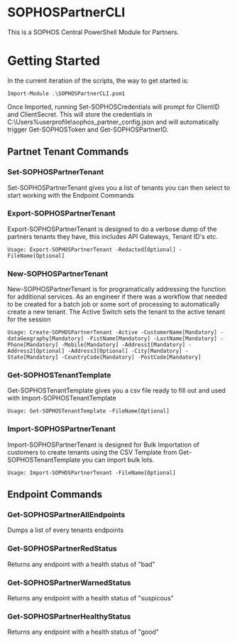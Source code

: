 # SOPHOSPartnerCLI
This is a SOPHOS Central PowerShell Module for Partners.

# Getting Started

In the current iteration of the scripts, the way to get started is:

```Import-Module .\SOPHOSPartnerCLI.psm1```

Once Imported, running Set-SOPHOSCredentials will prompt for ClientID and ClientSecret. This will store the credentials in C:\Users\%userprofile\sophos_partner_config.json and will automatically trigger Get-SOPHOSToken and Get-SOPHOSPartnerID.

## Partnet Tenant Commands

### Set-SOPHOSPartnerTenant
Set-SOPHOSPartnerTenant gives you a list of tenants you can then select to start working with the Endpoint Commands

### Export-SOPHOSPartnerTenant
Export-SOPHOSPartnerTenant is designed to do a verbose dump of the partners tenants they have, this includes API Gateways, Tenant ID's etc.

```Usage: Export-SOPHOSPartnerTenant -Redacted[Optional] -FileName[Optional]```

### New-SOPHOSPartnerTenant
New-SOPHOSPartnerTenant is for programatically addressing the function for additional services. As an engineer if there was a workflow that needed to be created for a batch job or some sort of processing to automatically create a new tenant. The Active Switch sets the tenant to the active tenant for the session

```Usage: Create-SOPHOSPartnerTenant -Active -CustomerName[Mandatory] -dataGeography[Mandatory] -FistName[Mandatory] -LastName[Mandatory] -Phone[Mandatory] -Mobile[Mandatory] -Address1[Mandatory] -Address2[Optional] -Address3[Optional] -City[Mandatory] -State[Mandatory] -CountryCode[Mandatory] -PostCode[Mandatory]```


### Get-SOPHOSTenantTemplate
Get-SOPHOSTenantTemplate gives you a csv file ready to fill out and used with Import-SOPHOSTenantTemplate

```Usage: Get-SOPHOSTenantTemplate -FileName[Optional]```

### Import-SOPHOSPartnerTenant
Import-SOPHOSPartnerTenant is designed for Bulk Importation of customers to create tenants using the CSV Template from Get-SOPHOSTenantTemplate you can import bulk lots.

```Usage: Import-SOPHOSPartnerTenant -FileName[Optional]```

## Endpoint Commands
### Get-SOPHOSPartnerAllEndpoints
Dumps a list of every tenants endpoints

### Get-SOPHOSPartnerRedStatus
Returns any endpoint with a health status of "bad"

### Get-SOPHOSPartnerWarnedStatus
Returns any endpoint with a health status of "suspicous"

### Get-SOPHOSPartnerHealthyStatus
Returns any endpoint with a health status of "good"



